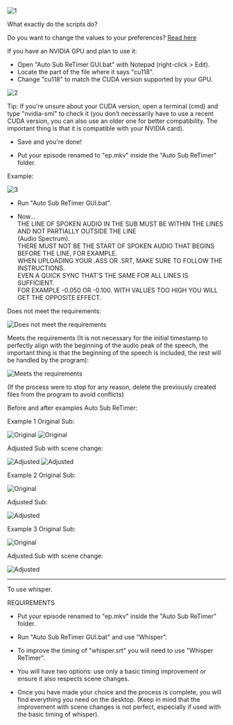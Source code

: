 ![1](https://github.com/user-attachments/assets/abe9cbd1-610c-456b-a499-bc4a923d0a54)

What exactly do the scripts do? 

Do you want to change the values ​​to your preferences? 
[Read here](Scripts/Migliora%20il%20Timing%20Dei%20Sub/README.md)

If you have an NVIDIA GPU and plan to use it:
- Open "Auto Sub ReTimer GUI.bat" with Notepad (right-click > Edit).
- Locate the part of the file where it says "cu118".
- Change "cu118" to match the CUDA version supported by your GPU.

![2](https://github.com/user-attachments/assets/5140eb44-28cf-4d8a-8894-e9cad96fc4a7)

Tip: If you're unsure about your CUDA version, open a terminal (cmd) and type "nvidia-smi" to check it (you don’t necessarily have to use a recent CUDA version, you can also use an older one for better compatibility. The important thing is that it is compatible with your NVIDIA card).

- Save and you're done!

- Put your episode renamed to "ep.mkv" inside the "Auto Sub ReTimer" folder.

Example:

![3](https://github.com/user-attachments/assets/f099d468-b0e9-4fa6-980e-4307b727a414)

- Run "Auto Sub ReTimer GUI.bat".

 - Now...                                         
    THE LINE OF SPOKEN AUDIO IN THE SUB MUST BE WITHIN THE LINES AND NOT PARTIALLY OUTSIDE THE LINE       
    (Audio Spectrum).                                                                           
    THERE MUST NOT BE THE START OF SPOKEN AUDIO THAT BEGINS BEFORE THE LINE, FOR EXAMPLE.       
    WHEN UPLOADING YOUR .ASS OR .SRT, MAKE SURE TO FOLLOW THE INSTRUCTIONS.                     
    EVEN A QUICK SYNC THAT'S THE SAME FOR ALL LINES IS SUFFICIENT.                              
    FOR EXAMPLE -0.050 OR -0.100. WITH VALUES TOO HIGH YOU WILL GET THE OPPOSITE EFFECT.               

Does not meet the requirements:

![Does not meet the requirements](https://github.com/user-attachments/assets/5e963886-c763-4511-a35a-716d4dba95cb)

Meets the requirements (It is not necessary for the initial timestamp to perfectly align with the beginning of the audio peak of the speech, the important thing is that the beginning of the speech is included, the rest will be handled by the program):

![Meets the requirements](https://github.com/user-attachments/assets/faace722-7cc3-400f-944a-2be206f7c0e6)

(If the process were to stop for any reason, delete the previously created files from the program to avoid conflicts)

Before and after examples Auto Sub ReTimer:

Example 1 Original Sub:

![Original](https://github.com/user-attachments/assets/7953eb46-e2ed-49ff-b1b0-3c997a78c0f5)
![Original](https://github.com/user-attachments/assets/5e3d6209-8601-4ecd-a9e7-ebd7289b724a)

Adjusted Sub with scene change:

![Adjusted](https://github.com/user-attachments/assets/780d6aa0-d7bc-4ee8-865d-38849dd6d892)
![Adjusted](https://github.com/user-attachments/assets/516aff27-5ab5-4e00-a75c-7ac88594b317)

Example 2 Original Sub:

![Original](https://github.com/user-attachments/assets/ed23556d-9766-44eb-a9cb-a20742c9e0ed)

Adjusted Sub:

![Adjusted](https://github.com/user-attachments/assets/30a422b8-e8f1-4351-a632-01f6c41efbad)

Example 3 Original Sub:

![Original](https://github.com/user-attachments/assets/abcb7e51-974e-4cf8-8ba4-0310459c13ed)

Adjusted Sub with scene change:

![Adjusted](https://github.com/user-attachments/assets/b2fc1fa4-83c5-4b2e-9596-63e3d9408b57)

-------------------------------------------------------------------------------------------------

To use whisper.

REQUIREMENTS

- Put your episode renamed to "ep.mkv" inside the "Auto Sub ReTimer" folder.

- Run "Auto Sub ReTimer GUI.bat" and use "Whisper".

- To improve the timing of "whisper.srt" you will need to use "Whisper ReTimer".
 - You will have two options: use only a basic timing improvement or ensure it also respects scene changes.
  - Once you have made your choice and the process is complete, you will find everything you need on the desktop.
   (Keep in mind that the improvement with scene changes is not perfect, especially if used with the basic timing of whisper).
